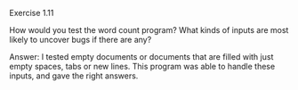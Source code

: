 Exercise 1.11


How would you test the word count program? What kinds of inputs are most likely to uncover bugs if there are any?

Answer: I tested empty documents or documents that are filled with just empty spaces, tabs or new lines.
This program was able to handle these inputs, and gave the right answers.
